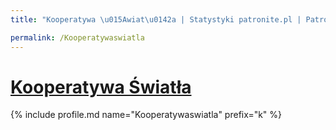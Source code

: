```yaml
---
title: "Kooperatywa \u015Awiat\u0142a | Statystyki patronite.pl | Patromierz"

permalink: /Kooperatywaswiatla
---
```


# [Kooperatywa Światła](https://patronite.pl/Kooperatywaswiatla)

{% include profile.md name="Kooperatywaswiatla" prefix="k" %}
